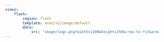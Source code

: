 ```yaml
---
views:
    flash:
        region: flash
        template: anax/v2/image/default
        data:
            src: "image/logo.png?width=1100&height=250&crop-to-fit&area=0,0,20,0"
---
```

